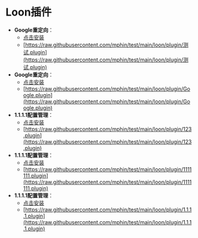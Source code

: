 # Loon插件
- **Google重定向**：
  - [点击安装](https://www.nsloon.com/openloon/import?plugin=https://raw.githubusercontent.com/mphin/test/main/loon/plugin/测试.plugin)
  - [https://raw.githubusercontent.com/mphin/test/main/loon/plugin/测试.plugin](https://raw.githubusercontent.com/mphin/test/main/loon/plugin/测试.plugin)
- **Google重定向**：
  - [点击安装](https://www.nsloon.com/openloon/import?plugin=https://raw.githubusercontent.com/mphin/test/main/loon/plugin/Google.plugin)
  - [https://raw.githubusercontent.com/mphin/test/main/loon/plugin/Google.plugin](https://raw.githubusercontent.com/mphin/test/main/loon/plugin/Google.plugin)
- **1.1.1.1配置管理**：
  - [点击安装](https://www.nsloon.com/openloon/import?plugin=https://raw.githubusercontent.com/mphin/test/main/loon/plugin/123.plugin)
  - [https://raw.githubusercontent.com/mphin/test/main/loon/plugin/123.plugin](https://raw.githubusercontent.com/mphin/test/main/loon/plugin/123.plugin)
- **1.1.1.1配置管理**：
  - [点击安装](https://www.nsloon.com/openloon/import?plugin=https://raw.githubusercontent.com/mphin/test/main/loon/plugin/1111111.plugin)
  - [https://raw.githubusercontent.com/mphin/test/main/loon/plugin/1111111.plugin](https://raw.githubusercontent.com/mphin/test/main/loon/plugin/1111111.plugin)
- **1.1.1.1配置管理**：
  - [点击安装](https://www.nsloon.com/openloon/import?plugin=https://raw.githubusercontent.com/mphin/test/main/loon/plugin/1.1.1.1.plugin)
  - [https://raw.githubusercontent.com/mphin/test/main/loon/plugin/1.1.1.1.plugin](https://raw.githubusercontent.com/mphin/test/main/loon/plugin/1.1.1.1.plugin)
